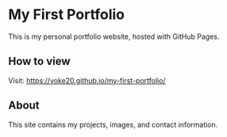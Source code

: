 # My First Portfolio

This is my personal portfolio website, hosted with GitHub Pages.

## How to view

Visit: https://voke20.github.io/my-first-portfolio/

## About

This site contains my projects, images, and contact information.
